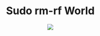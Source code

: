 <h1 align="Center"> Sudo rm-rf World </h1>

<p align="center">
  <img src="https://media.tenor.com/tsqOfKggspYAAAAC/i-got-some-bad-ideas-my-head.gif" />
</p>

